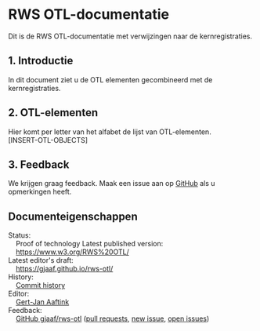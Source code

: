 RWS OTL-documentatie
==============
Dit is de RWS OTL-documentatie met verwijzingen naar de kernregistraties.

## 1. Introductie
In dit document ziet u de OTL elementen gecombineerd met de kernregistraties.

## 2. OTL-elementen
Hier komt per letter van het alfabet de lijst van OTL-elementen.  
[INSERT-OTL-OBJECTS]

## 3. Feedback
We krijgen graag feedback. Maak een issue aan op [GitHub](https://github.com/gjaaf/rws-otl) als u opmerkingen heeft.

## Documenteigenschappen
Status:  
&nbsp;&nbsp;&nbsp;&nbsp;Proof of technology
Latest published version:  
&nbsp;&nbsp;&nbsp;&nbsp;https://www.w3.org/RWS%20OTL/  
Latest editor's draft:  
&nbsp;&nbsp;&nbsp;&nbsp;https://gjaaf.github.io/rws-otl/  
History:  
&nbsp;&nbsp;&nbsp;&nbsp;[Commit history](https://github.com/gjaaf/rws-otl/commits/)  
Editor:  
&nbsp;&nbsp;&nbsp;&nbsp;[Gert-Jan Aaftink](https://gjaaf.github.io/)  
Feedback:  
&nbsp;&nbsp;&nbsp;&nbsp;[GitHub gjaaf/rws-otl](https://github.com/gjaaf/rws-otl) ([pull requests](https://github.com/gjaaf/rws-otl/pulls), [new issue](https://github.com/gjaaf/rws-otl/issues/new/choose), [open issues](https://github.com/gjaaf/rws-otl/issues))  
